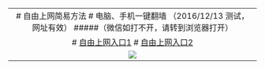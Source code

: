 <table> <tr></tr> <tr> <td colspan=2 align=center> 
 # 自由上网简易方法 
 # 电脑、手机一键翻墙 （2016/12/13 测试，网址有效）
 #####（微信如打不开，请转到浏览器打开） </td> </tr> <tr> <td align=center>
# <a href="" target="_blank">自由上网入口1</a>
# <a href="https://df9k85rg4hh8u.cloudfront.net" target="_blank">自由上网入口2</a>
</td> </tr> <tr> <td align=center> <img src=https://camo.githubusercontent.com/81ca426978be68652bc3660ca87554fc756a75ce/68747470733a2f2f646666766d347a64686565652e636c6f756466726f6e742e6e65742f7069632f796a66712d32303136303833316f6b2d622e706e67 /> </td> </tr>
